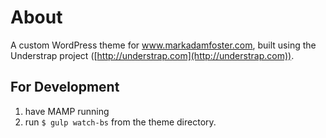 # About

A custom WordPress theme for www.markadamfoster.com, built using the Understrap project ([http://understrap.com](http://understrap.com)).

## For Development

1. have MAMP running
2. run `$ gulp watch-bs` from the theme directory. 
